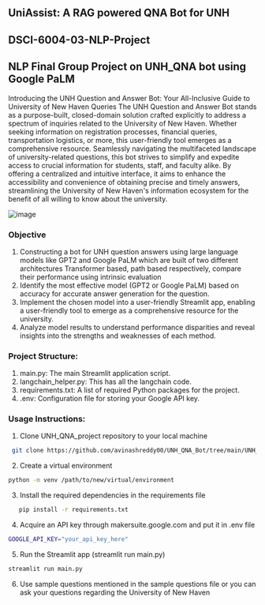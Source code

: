 ## UniAssist: A RAG powered QNA Bot for UNH
## DSCI-6004-03-NLP-Project
## NLP Final Group Project on UNH_QNA bot using Google PaLM

Introducing the UNH Question and Answer Bot: Your All-Inclusive Guide to University of New Haven Queries
The UNH Question and Answer Bot stands as a purpose-built, closed-domain solution crafted explicitly to address a spectrum of inquiries related to the University of New Haven. Whether seeking information on registration processes, financial queries, transportation logistics, or more, this user-friendly tool emerges as a comprehensive resource. Seamlessly navigating the multifaceted landscape of university-related questions, this bot strives to simplify and expedite access to crucial information for students, staff, and faculty alike. By offering a centralized and intuitive interface, it aims to enhance the accessibility and convenience of obtaining precise and timely answers, streamlining the University of New Haven's information ecosystem for the benefit of all willing to know about the university.

![image](https://github.com/avinashreddy00/UNH_QNA_Bot/assets/54584829/ef341db7-20ec-41ba-94c9-96a26be8a70d)

### Objective
1.	Constructing a bot for UNH question answers using large language models like GPT2 and Google PaLM which are built of two different architectures Transformer based, path based respectively, compare their performance using intrinsic evaluation
2.	Identify the most effective model (GPT2 or Google PaLM) based on accuracy for accurate answer generation for the question.
3.	Implement the chosen model into a user-friendly Streamlit app, enabling a user-friendly tool to emerge as a comprehensive resource for the university.
4.	Analyze model results to understand performance disparities and reveal insights into the strengths and weaknesses of each method.

### Project Structure:
1. main.py: The main Streamlit application script.
2. langchain_helper.py: This has all the langchain code.
3. requirements.txt: A list of required Python packages for the project.
4. .env: Configuration file for storing your Google API key.

### Usage Instructions:
1. Clone UNH_QNA_project repository to your local machine
```bash
 git clone https://github.com/avinashreddy00/UNH_QNA_Bot/tree/main/UNH_QNA_project
```
2. Create a virtual environment
``` bash
python -m venv /path/to/new/virtual/environment
``` 
3. Install the required dependencies in the requirements file
```bash
   pip install -r requirements.txt
```
4. Acquire an API key through makersuite.google.com and put it in .env file
```bash
GOOGLE_API_KEY="your_api_key_here"
```
5. Run the Streamlit app (streamlit run main.py)
```bash
streamlit run main.py
```
6. Use sample questions mentioned in the sample questions file or you can ask your questions regarding the University of New Haven
